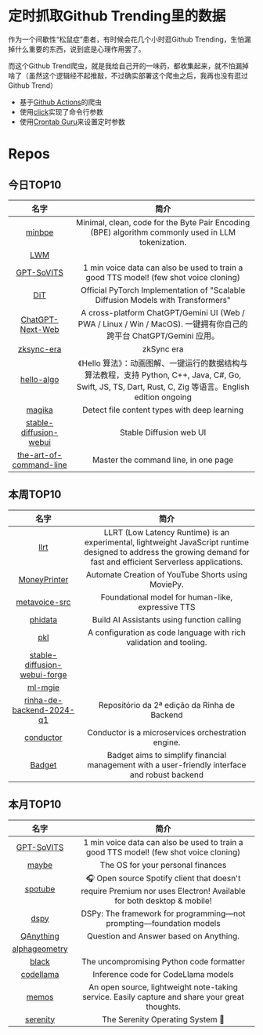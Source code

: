 # 定时抓取Github Trending里的数据

作为一个间歇性“松鼠症”患者，有时候会花几个小时逛Github Trending，生怕漏掉什么重要的东西，说到底是心理作用罢了。

而这个Github Trend爬虫，就是我给自己开的一味药，都收集起来，就不怕漏掉啥了（虽然这个逻辑经不起推敲，不过确实部署这个爬虫之后，我再也没有逛过Github Trend）

* 基于[Github Actions](https://docs.github.com/en/actions)的爬虫
* 使用[click](https://github.com/pallets/click)实现了命令行参数
* 使用[Crontab Guru](https://crontab.guru/)来设置定时参数

# Repos
## 今日TOP10 
<!-- START OF DAILY_TOP10_REPOS -->
| 名字 | 简介 |
| :----: | :----: |
| [minbpe](https://github.com/karpathy/minbpe) | Minimal, clean, code for the Byte Pair Encoding (BPE) algorithm commonly used in LLM tokenization. |
| [LWM](https://github.com/LargeWorldModel/LWM) |  |
| [GPT-SoVITS](https://github.com/RVC-Boss/GPT-SoVITS) | 1 min voice data can also be used to train a good TTS model! (few shot voice cloning) |
| [DiT](https://github.com/facebookresearch/DiT) | Official PyTorch Implementation of "Scalable Diffusion Models with Transformers" |
| [ChatGPT-Next-Web](https://github.com/ChatGPTNextWeb/ChatGPT-Next-Web) | A cross-platform ChatGPT/Gemini UI (Web / PWA / Linux / Win / MacOS). 一键拥有你自己的跨平台 ChatGPT/Gemini 应用。 |
| [zksync-era](https://github.com/matter-labs/zksync-era) | zkSync era |
| [hello-algo](https://github.com/krahets/hello-algo) | 《Hello 算法》：动画图解、一键运行的数据结构与算法教程，支持 Python, C++, Java, C#, Go, Swift, JS, TS, Dart, Rust, C, Zig 等语言。English edition ongoing |
| [magika](https://github.com/google/magika) | Detect file content types with deep learning |
| [stable-diffusion-webui](https://github.com/AUTOMATIC1111/stable-diffusion-webui) | Stable Diffusion web UI |
| [the-art-of-command-line](https://github.com/jlevy/the-art-of-command-line) | Master the command line, in one page |
<!-- END OF DAILY_TOP10_REPOS -->

## 本周TOP10
<!-- START OF WEEKLY_TOP10_REPOS -->
| 名字 | 简介 |
| :----: | :----: |
| [llrt](https://github.com/awslabs/llrt) | LLRT (Low Latency Runtime) is an experimental, lightweight JavaScript runtime designed to address the growing demand for fast and efficient Serverless applications. |
| [MoneyPrinter](https://github.com/FujiwaraChoki/MoneyPrinter) | Automate Creation of YouTube Shorts using MoviePy. |
| [metavoice-src](https://github.com/metavoiceio/metavoice-src) | Foundational model for human-like, expressive TTS |
| [phidata](https://github.com/phidatahq/phidata) | Build AI Assistants using function calling |
| [pkl](https://github.com/apple/pkl) | A configuration as code language with rich validation and tooling. |
| [stable-diffusion-webui-forge](https://github.com/lllyasviel/stable-diffusion-webui-forge) |  |
| [ml-mgie](https://github.com/apple/ml-mgie) |  |
| [rinha-de-backend-2024-q1](https://github.com/zanfranceschi/rinha-de-backend-2024-q1) | Repositório da 2ª edição da Rinha de Backend |
| [conductor](https://github.com/conductor-oss/conductor) | Conductor is a microservices orchestration engine. |
| [Badget](https://github.com/projectx-codehagen/Badget) | Badget aims to simplify financial management with a user-friendly interface and robust backend |
<!-- END OF WEEKLY_TOP10_REPOS -->

## 本月TOP10
<!-- START OF MONTHLY_TOP10_REPOS -->
| 名字 | 简介 |
| :----: | :----: |
| [GPT-SoVITS](https://github.com/RVC-Boss/GPT-SoVITS) | 1 min voice data can also be used to train a good TTS model! (few shot voice cloning) |
| [maybe](https://github.com/maybe-finance/maybe) | The OS for your personal finances |
| [spotube](https://github.com/KRTirtho/spotube) | 🎧 Open source Spotify client that doesn't require Premium nor uses Electron! Available for both desktop & mobile! |
| [dspy](https://github.com/stanfordnlp/dspy) | DSPy: The framework for programming—not prompting—foundation models |
| [QAnything](https://github.com/netease-youdao/QAnything) | Question and Answer based on Anything. |
| [alphageometry](https://github.com/google-deepmind/alphageometry) |  |
| [black](https://github.com/psf/black) | The uncompromising Python code formatter |
| [codellama](https://github.com/facebookresearch/codellama) | Inference code for CodeLlama models |
| [memos](https://github.com/usememos/memos) | An open source, lightweight note-taking service. Easily capture and share your great thoughts. |
| [serenity](https://github.com/SerenityOS/serenity) | The Serenity Operating System 🐞 |
<!-- END OF MONTHLY_TOP10_REPOS -->
